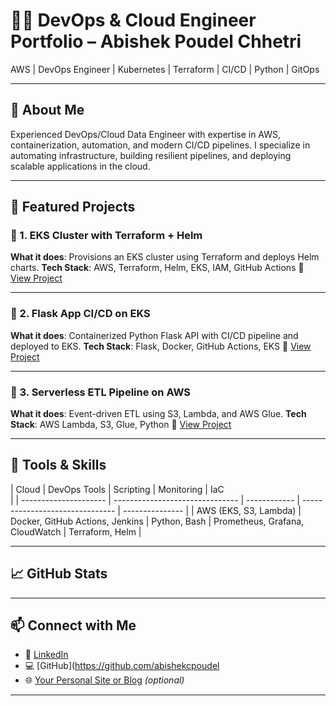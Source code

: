 # 👨‍💻 DevOps & Cloud Engineer Portfolio – Abishek Poudel Chhetri

AWS | DevOps Engineer | Kubernetes | Terraform | CI/CD | Python | GitOps

---

## 🌟 About Me

Experienced DevOps/Cloud Data Engineer with expertise in AWS, containerization, automation, and modern CI/CD 
pipelines. I specialize in automating infrastructure, building resilient pipelines, and deploying scalable 
applications in the cloud.

---

## 🚀 Featured Projects

### 🔹 1. EKS Cluster with Terraform + Helm

**What it does**: Provisions an EKS cluster using Terraform and deploys Helm charts.
**Tech Stack**: AWS, Terraform, Helm, EKS, IAM, GitHub Actions
📁 [View Project](./projects/eks-cluster)

---

### 🔹 2. Flask App CI/CD on EKS

**What it does**: Containerized Python Flask API with CI/CD pipeline and deployed to EKS.
**Tech Stack**: Flask, Docker, GitHub Actions, EKS
📁 [View Project](./projects/flask-api-deploy)

---

### 🔹 3. Serverless ETL Pipeline on AWS

**What it does**: Event-driven ETL using S3, Lambda, and AWS Glue.
**Tech Stack**: AWS Lambda, S3, Glue, Python
📁 [View Project](./projects/s3-lambda-etl)

---

## 🧰 Tools & Skills

| Cloud                 | DevOps Tools                    | Scripting    | Monitoring                      | IaC             
|
| --------------------- | ------------------------------- | ------------ | ------------------------------- | 
--------------- |
| AWS (EKS, S3, Lambda) | Docker, GitHub Actions, Jenkins | Python, Bash | Prometheus, Grafana, CloudWatch | 
Terraform, Helm |

---

## 📈 GitHub Stats

---

## 📫 Connect with Me

* 💼 [LinkedIn](https://www.linkedin.com/in/abishek-poudel-chhetri-38b2b821a/?trk=public-profile-join-page)
* 💻 [GitHub](https://github.com/abishekcpoudel
* 🌐 [Your Personal Site or Blog](https://your-site.dev) 
*(optional)*

---

